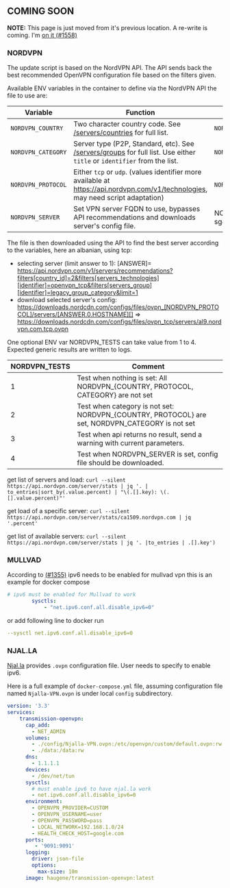 ## COMING SOON

**NOTE:** This page is just moved from it's previous location. A re-write is coming.
I'm [on it (#1558)](https://github.com/haugene/docker-transmission-openvpn/issues/1558)

### NORDVPN

The update script is based on the NordVPN API. The API sends back the best recommended OpenVPN configuration file based on the filters given.

Available ENV variables in the container to define via the NordVPN API the file to use are:

| Variable           | Function                                                                                                                                                            | Example                       |
| ------------------ | ------------------------------------------------------------------------------------------------------------------------------------------------------------------- | ----------------------------- |
| `NORDVPN_COUNTRY`  | Two character country code. See [/servers/countries](https://api.nordvpn.com/v1/servers/countries) for full list.                                                   | `NORDVPN_COUNTRY=US`          |
| `NORDVPN_CATEGORY` | Server type (P2P, Standard, etc). See [/servers/groups](https://api.nordvpn.com/v1/servers/groups) for full list. Use either `title` or `identifier` from the list. | `NORDVPN_CATEGORY=legacy_p2p` |
| `NORDVPN_PROTOCOL` | Either `tcp` or `udp`. (values identifier more available at https://api.nordvpn.com/v1/technologies, may need script adaptation)                                    | `NORDVPN_PROTOCOL=tcp`        |
| `NORDVPN_SERVER` | Set VPN server FQDN to use, bypasses API recommendations and downloads server's config file. | NORDVPN_SERVER= sg460.nordvpn.com|

The file is then downloaded using the API to find the best server according to the variables, here an albanian, using tcp:

* selecting server (limit answer to 1): [ANSWER]= https://api.nordvpn.com/v1/servers/recommendations?filters[country_id]=2&filters[servers_technologies][identifier]=openvpn_tcp&filters[servers_group][identifier]=legacy_group_category&limit=1
* download selected server's config: https://downloads.nordcdn.com/configs/files/ovpn_[NORDVPN_PROTOCOL]/servers/[ANSWER.0.HOSTNAME][] => https://downloads.nordcdn.com/configs/files/ovpn_tcp/servers/al9.nordvpn.com.tcp.ovpn

One optional ENV var NORDVPN_TESTS can take value from 1 to 4. Expected generic results are written to logs.

| NORDVPN_TESTS | Comment | 
| --------------------- | --------------------- | 
| 1 | Test when nothing is set: All NORDVPN_{COUNTRY, PROTOCOL, CATEGORY} are not set |
| 2 | Test when category is not set: NORDVPN_{COUNTRY, PROTOCOL} are set, NORDVPN_CATEGORY is not set  |
| 3 | Test when api returns no result, send a warning with current parameters.  |
| 4 | Test when NORDVPN_SERVER is set, config file should be downloaded.

get list of servers and load:
`curl --silent https://api.nordvpn.com/server/stats | jq '. | to_entries|sort_by(.value.percent) | "\(.[].key): \(.[].value.percent)"'`

get load of a specific server:
`curl --silent https://api.nordvpn.com/server/stats/ca1509.nordvpn.com | jq '.percent'`

get list of available servers: `curl --silent https://api.nordvpn.com/server/stats | jq '. |to_entries | .[].key')`

### MULLVAD

According to [(#1355)](https://github.com/haugene/docker-transmission-openvpn/issues/1355)
ipv6 needs to be enabled for mullvad vpn
this is an example for docker compose
```yaml
# ipv6 must be enabled for Mullvad to work
        sysctls:
            - "net.ipv6.conf.all.disable_ipv6=0"
```
or add following line to docker run
```yaml
--sysctl net.ipv6.conf.all.disable_ipv6=0
```

### NJAL.LA

[Njal.la](https://njal.la/vpn/) provides `.ovpn` configuration file. User
needs to specify to enable ipv6.

Here is a full example of `docker-compose.yml` file, assuming configuration file named `Njalla-VPN.ovpn`
is under local `config` subdirectory.

```yaml
version: '3.3'
services:
    transmission-openvpn:
      cap_add:
        - NET_ADMIN
      volumes:
        - ./config/Njalla-VPN.ovpn:/etc/openvpn/custom/default.ovpn:rw
        - ./data:/data:rw
      dns:
        - 1.1.1.1
      devices:
        - /dev/net/tun
      sysctls:
        # must enable ipv6 to have njal.la work
        - net.ipv6.conf.all.disable_ipv6=0
      environment:
        - OPENVPN_PROVIDER=CUSTOM
        - OPENVPN_USERNAME=user
        - OPENVPN_PASSWORD=pass
        - LOCAL_NETWORK=192.168.1.0/24
        - HEALTH_CHECK_HOST=google.com
      ports:
         - '9091:9091'
      logging:
        driver: json-file
        options:
          max-size: 10m
      image: haugene/transmission-openvpn:latest
```
